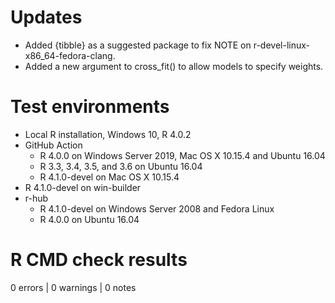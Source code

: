 # Updates

* Added {tibble} as a suggested package to fix NOTE on r-devel-linux-x86_64-fedora-clang.
* Added a new argument to cross_fit() to allow models to specify weights.

# Test environments
* Local R installation, Windows 10, R 4.0.2
* GitHub Action
    * R 4.0.0 on Windows Server 2019, Mac OS X 10.15.4 and Ubuntu 16.04
    * R 3.3, 3.4, 3.5, and 3.6 on Ubuntu 16.04
    * R 4.1.0-devel on Mac OS X 10.15.4
* R 4.1.0-devel on win-builder
* r-hub
    * R 4.1.0-devel on Windows Server 2008 and Fedora Linux
    * R 4.0.0 on Ubuntu 16.04

# R CMD check results

0 errors | 0 warnings | 0 notes
